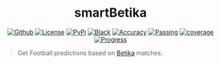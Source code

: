 <h1 align="center">smartBetika</h1>
<p align="center">
 <a href="https://github.com/Simatwa/smartBetika"><img alt="Github" src="https://img.shields.io/static/v1?logo=github&color=blueviolet&label=Test&message=Passing"/></a>
<a href="LICENSE"><img alt="License" src="https://img.shields.io/static/v1?logo=GPL&color=Blue&message=MIT-FPA&label=License"/></a>
 <a href="#"><img alt="PyPi" src="https://img.shields.io/static/v1?logo=Version&label=Version&message=v1.6.0&color=green"/></a> 
 <a href="https://github.com/psf/black"><img alt="Black" src="https://img.shields.io/static/v1?logo=Black&label=Code-style&message=Black"/></a> 
 <a href="#"><img alt="Accuracy" src="https://img.shields.io/static/v1?logo=accuracy&label=Accuracy&message=55%&color=critical"/></a> 
 <a href="#"><img alt="Passing" src="https://img.shields.io/static/v1?logo=Docs&label=Docs&message=Passing&color=green"/></a> 
 <a href="#"><img alt="coverage" src="https://img.shields.io/static/v1?logo=Coverage&label=Coverage&message=2%&color=yellowgreen"/></a>  
 <a href="#" alt="Development"><img alt="Progress" src="https://img.shields.io/static/v1?logo=Alpha&label=Development&message=Alpha&color=green"/></a> 
 <!-- <a href="https://pepy.tech/project/smartBetika"><img src="https://static.pepy.tech/personalized-badge/smartbetsapi?period=total&units=international_system&left_color=grey&right_color=orange&left_text=Downloads" alt="Downloads"></a></p><br> -->

> Get Football predictions based on [Betika](https://betika.com) matches.

